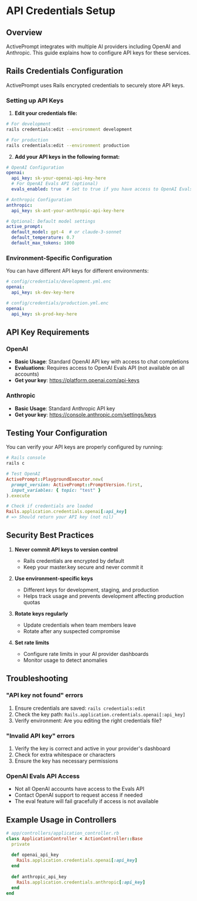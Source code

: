 # API Credentials Setup

## Overview

ActivePrompt integrates with multiple AI providers including OpenAI and Anthropic. This guide explains how to configure API keys for these services.

## Rails Credentials Configuration

ActivePrompt uses Rails encrypted credentials to securely store API keys. 

### Setting up API Keys

1. **Edit your credentials file:**

```bash
# For development
rails credentials:edit --environment development

# For production
rails credentials:edit --environment production
```

2. **Add your API keys in the following format:**

```yaml
# OpenAI Configuration
openai:
  api_key: sk-your-openai-api-key-here
  # For OpenAI Evals API (optional)
  evals_enabled: true  # Set to true if you have access to OpenAI Evals API

# Anthropic Configuration
anthropic:
  api_key: sk-ant-your-anthropic-api-key-here

# Optional: Default model settings
active_prompt:
  default_model: gpt-4  # or claude-3-sonnet
  default_temperature: 0.7
  default_max_tokens: 1000
```

### Environment-Specific Configuration

You can have different API keys for different environments:

```yaml
# config/credentials/development.yml.enc
openai:
  api_key: sk-dev-key-here

# config/credentials/production.yml.enc  
openai:
  api_key: sk-prod-key-here
```

## API Key Requirements

### OpenAI
- **Basic Usage**: Standard OpenAI API key with access to chat completions
- **Evaluations**: Requires access to OpenAI Evals API (not available on all accounts)
- **Get your key**: https://platform.openai.com/api-keys

### Anthropic
- **Basic Usage**: Standard Anthropic API key
- **Get your key**: https://console.anthropic.com/settings/keys

## Testing Your Configuration

You can verify your API keys are properly configured by running:

```ruby
# Rails console
rails c

# Test OpenAI
ActivePrompt::PlaygroundExecutor.new(
  prompt_version: ActivePrompt::PromptVersion.first,
  input_variables: { topic: "test" }
).execute

# Check if credentials are loaded
Rails.application.credentials.openai[:api_key]
# => Should return your API key (not nil)
```

## Security Best Practices

1. **Never commit API keys to version control**
   - Rails credentials are encrypted by default
   - Keep your master.key secure and never commit it

2. **Use environment-specific keys**
   - Different keys for development, staging, and production
   - Helps track usage and prevents development affecting production quotas

3. **Rotate keys regularly**
   - Update credentials when team members leave
   - Rotate after any suspected compromise

4. **Set rate limits**
   - Configure rate limits in your AI provider dashboards
   - Monitor usage to detect anomalies

## Troubleshooting

### "API key not found" errors
1. Ensure credentials are saved: `rails credentials:edit`
2. Check the key path: `Rails.application.credentials.openai[:api_key]`
3. Verify environment: Are you editing the right credentials file?

### "Invalid API key" errors
1. Verify the key is correct and active in your provider's dashboard
2. Check for extra whitespace or characters
3. Ensure the key has necessary permissions

### OpenAI Evals API Access
- Not all OpenAI accounts have access to the Evals API
- Contact OpenAI support to request access if needed
- The eval feature will fail gracefully if access is not available

## Example Usage in Controllers

```ruby
# app/controllers/application_controller.rb
class ApplicationController < ActionController::Base
  private
  
  def openai_api_key
    Rails.application.credentials.openai[:api_key]
  end
  
  def anthropic_api_key
    Rails.application.credentials.anthropic[:api_key]
  end
end
```